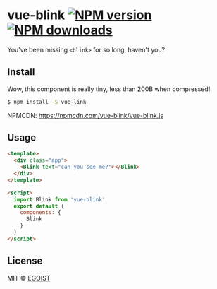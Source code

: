 # vue-blink [![NPM version](https://img.shields.io/npm/v/vue-blink.svg)](https://npmjs.com/package/vue-blink) [![NPM downloads](https://img.shields.io/npm/dm/vue-blink.svg)](https://npmjs.com/package/vue-blink)

You've been missing `<blink>` for so long, haven't you?

## Install

Wow, this component is really tiny, less than 200B when compressed!

```bash
$ npm install -S vue-link
```

NPMCDN: https://npmcdn.com/vue-blink/vue-blink.js

## Usage

```html
<template>
  <div class="app">
    <Blink text="can you see me?"></Blink>
  </div>
</template>

<script>
  import Blink from 'vue-blink'
  export default {
    components: {
      Blink
    }
  }
</script>
```

## License

MIT &copy; [EGOIST](https://github.com/egoist)